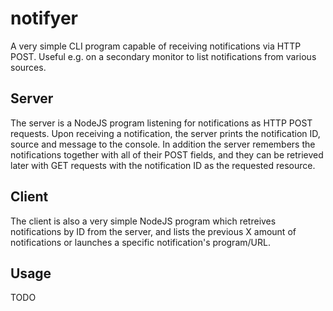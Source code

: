 notifyer
========

A very simple CLI program capable of receiving notifications via HTTP POST.
Useful e.g. on a secondary monitor to list notifications from various sources.

Server
------

The server is a NodeJS program listening for notifications as HTTP POST
requests. Upon receiving a notification, the server prints the notification ID,
source and message to the console. In addition the server remembers the
notifications together with all of their POST fields, and they can be retrieved
later with GET requests with the notification ID as the requested resource.

Client
------

The client is also a very simple NodeJS program which retreives notifications
by ID from the server, and lists the previous X amount of notifications or
launches a specific notification's program/URL.

Usage
-----

TODO
